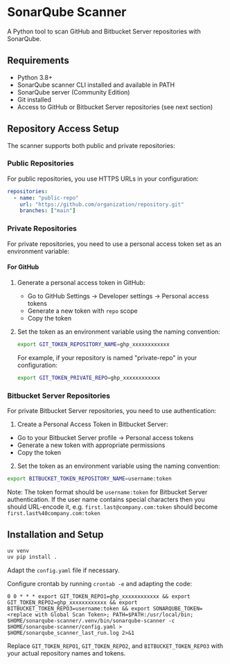 # SonarQube Scanner

A Python tool to scan GitHub and Bitbucket Server repositories with SonarQube.

## Requirements

- Python 3.8+
- SonarQube scanner CLI installed and available in PATH
- SonarQube server (Community Edition)
- Git installed
- Access to GitHub or Bitbucket Server repositories (see next section)

## Repository Access Setup

The scanner supports both public and private repositories:

### Public Repositories

For public repositories, you use HTTPS URLs in your configuration:
```yaml
repositories:
  - name: "public-repo"
    url: "https://github.com/organization/repository.git"
    branches: ["main"]
```

### Private Repositories

For private repositories, you need to use a personal access token set as an environment variable:

#### For GitHub
1. Generate a personal access token in GitHub:
   - Go to GitHub Settings → Developer settings → Personal access tokens
   - Generate a new token with `repo` scope
   - Copy the token

2. Set the token as an environment variable using the naming convention:
   ```bash
   export GIT_TOKEN_REPOSITORY_NAME=ghp_xxxxxxxxxxxx
   ```

   For example, if your repository is named "private-repo" in your configuration:
   ```bash
   export GIT_TOKEN_PRIVATE_REPO=ghp_xxxxxxxxxxxx
   ```

### Bitbucket Server Repositories

For private Bitbucket Server repositories, you need to use authentication:

1. Create a Personal Access Token in Bitbucket Server:
  - Go to your Bitbucket Server profile → Personal access tokens
  - Generate a new token with appropriate permissions
  - Copy the token

2. Set the token as an environment variable using the naming convention:
  ```bash
  export BITBUCKET_TOKEN_REPOSITORY_NAME=username:token
  ```

  Note: The token format should be `username:token` for Bitbucket Server authentication. If the user name contains special characters then you should URL-encode it, e.g. `first.last@company.com:token` should become `first.last%40company.com:token`


## Installation and Setup

```bash
uv venv
uv pip install .
```

Adapt the `config.yaml` file if necessary.

Configure crontab by running `crontab -e` and adapting the code:

```
0 0 * * * export GIT_TOKEN_REPO1=ghp_xxxxxxxxxxxx && export GIT_TOKEN_REPO2=ghp_xxxxxxxxxxxx && export BITBUCKET_TOKEN_REPO3=username:token && export SONARQUBE_TOKEN=<replace with Global Scan Token>; PATH=$PATH:/usr/local/bin; $HOME/sonarqube-scanner/.venv/bin/sonarqube-scanner -c $HOME/sonarqube-scanner/config.yaml > $HOME/sonarqube_scanner_last_run.log 2>&1
```
Replace `GIT_TOKEN_REPO1`, `GIT_TOKEN_REPO2`, and `BITBUCKET_TOKEN_REPO3` with your actual repository names and tokens.
